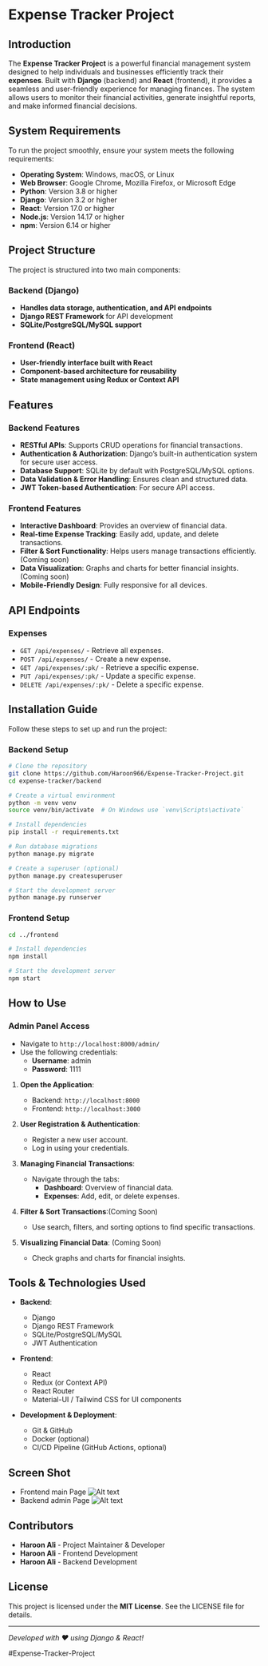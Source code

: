 # Expense Tracker Project

## Introduction

The **Expense Tracker Project** is a powerful financial management system designed to help individuals and businesses efficiently track their **expenses**. Built with **Django** (backend) and **React** (frontend), it provides a seamless and user-friendly experience for managing finances. The system allows users to monitor their financial activities, generate insightful reports, and make informed financial decisions.

## System Requirements

To run the project smoothly, ensure your system meets the following requirements:

- **Operating System**: Windows, macOS, or Linux
- **Web Browser**: Google Chrome, Mozilla Firefox, or Microsoft Edge
- **Python**: Version 3.8 or higher
- **Django**: Version 3.2 or higher
- **React**: Version 17.0 or higher
- **Node.js**: Version 14.17 or higher
- **npm**: Version 6.14 or higher

## Project Structure

The project is structured into two main components:

### Backend (Django)

- **Handles data storage, authentication, and API endpoints**
- **Django REST Framework** for API development
- **SQLite/PostgreSQL/MySQL support**

### Frontend (React)

- **User-friendly interface built with React**
- **Component-based architecture for reusability**
- **State management using Redux or Context API**

## Features

### Backend Features

- **RESTful APIs**: Supports CRUD operations for financial transactions.
- **Authentication & Authorization**: Django’s built-in authentication system for secure user access.
- **Database Support**: SQLite by default with PostgreSQL/MySQL options.
- **Data Validation & Error Handling**: Ensures clean and structured data.
- **JWT Token-based Authentication**: For secure API access.

### Frontend Features

- **Interactive Dashboard**: Provides an overview of financial data.
- **Real-time Expense Tracking**: Easily add, update, and delete transactions.
- **Filter & Sort Functionality**: Helps users manage transactions efficiently. (Coming soon)
- **Data Visualization**: Graphs and charts for better financial insights. (Coming soon)
- **Mobile-Friendly Design**: Fully responsive for all devices.

## API Endpoints

### Expenses

- `GET /api/expenses/` - Retrieve all expenses.
- `POST /api/expenses/` - Create a new expense.
- `GET /api/expenses/:pk/` - Retrieve a specific expense.
- `PUT /api/expenses/:pk/` - Update a specific expense.
- `DELETE /api/expenses/:pk/` - Delete a specific expense.

## Installation Guide

Follow these steps to set up and run the project:

### Backend Setup

```sh
# Clone the repository
git clone https://github.com/Haroon966/Expense-Tracker-Project.git
cd expense-tracker/backend

# Create a virtual environment
python -m venv venv
source venv/bin/activate  # On Windows use `venv\Scripts\activate`

# Install dependencies
pip install -r requirements.txt

# Run database migrations
python manage.py migrate

# Create a superuser (optional)
python manage.py createsuperuser

# Start the development server
python manage.py runserver
```

### Frontend Setup

```sh
cd ../frontend

# Install dependencies
npm install

# Start the development server
npm start
```

## How to Use

### Admin Panel Access

- Navigate to `http://localhost:8000/admin/`
- Use the following credentials:
  - **Username**: admin
  - **Password**: 1111

1. **Open the Application**:

   - Backend: `http://localhost:8000`
   - Frontend: `http://localhost:3000`

2. **User Registration & Authentication**:
   - Register a new user account.
   - Log in using your credentials.
3. **Managing Financial Transactions**:

   - Navigate through the tabs:
     - **Dashboard**: Overview of financial data.
     - **Expenses**: Add, edit, or delete expenses.

4. **Filter & Sort Transactions**:(Coming Soon)

   - Use search, filters, and sorting options to find specific transactions.

5. **Visualizing Financial Data**: (Coming Soon)
   - Check graphs and charts for financial insights.

## Tools & Technologies Used

- **Backend**:

  - Django
  - Django REST Framework
  - SQLite/PostgreSQL/MySQL
  - JWT Authentication

- **Frontend**:

  - React
  - Redux (or Context API)
  - React Router
  - Material-UI / Tailwind CSS for UI components

- **Development & Deployment**:
  - Git & GitHub
  - Docker (optional)
  - CI/CD Pipeline (GitHub Actions, optional)

## Screen Shot
  - Frontend main Page
![Alt text](https://raw.githubusercontent.com/Haroon966/Expense-Tracker-Project/refs/heads/main/main%20page%20(Front%20Page).png "Frontend main Page")
  - Backend admin Page
![Alt text](https://raw.githubusercontent.com/Haroon966/Expense-Tracker-Project/refs/heads/main/admin%20panel%20(backend).png "Frontend main Page")

## Contributors

- **Haroon Ali** - Project Maintainer & Developer
- **Haroon Ali** - Frontend Development
- **Haroon Ali** - Backend Development

## License

This project is licensed under the **MIT License**. See the LICENSE file for details.

---

_Developed with ❤️ using Django & React!_

#Expense-Tracker-Project
